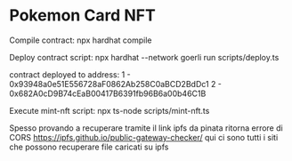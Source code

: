 # Pokemon Card NFT

Compile contract:
npx hardhat compile

Deploy contract script:
npx hardhat --network goerli run scripts/deploy.ts

contract deployed to address:
1 - 0x93948a0e51E556728aF0862Ab258C0aBCD2BdDc1
2 - 0x682A0cD9B74cEaB00417B6391fb96B6a00b46C1B

Execute mint-nft script:
npx ts-node scripts/mint-nft.ts

Spesso provando a recuperare tramite il link ipfs da pinata ritorna errore di CORS
https://ipfs.github.io/public-gateway-checker/
qui ci sono tutti i siti che possono recuperare file caricati su ipfs
